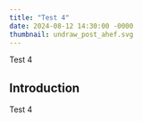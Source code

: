```yaml
---
title: "Test 4"
date: 2024-08-12 14:30:00 -0000
thumbnail: undraw_post_ahef.svg
---
```


Test 4
<!--more-->

## Introduction

Test 4

<!-- ![_config.yml]({{ site.baseurl }}/images/config.png) -->
